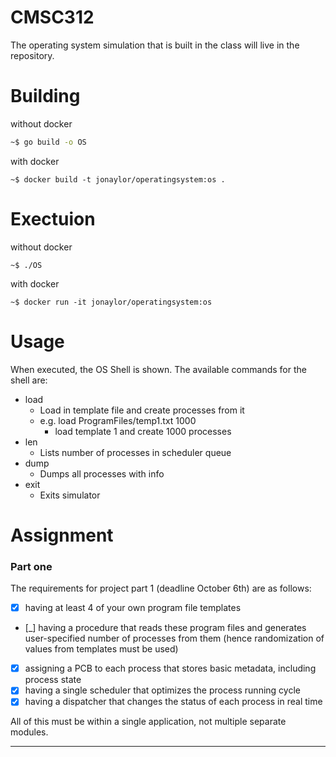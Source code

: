 # CMSC312

The operating system simulation that is built in the class
will live in the repository. 


# Building 

without docker
```sh
~$ go build -o OS
```

with docker
```
~$ docker build -t jonaylor/operatingsystem:os .
```

# Exectuion

without docker
```
~$ ./OS
```

with docker
```
~$ docker run -it jonaylor/operatingsystem:os
```

# Usage

When executed, the OS Shell is shown. 
The available commands for the shell are:
- load
    - Load in template file and create processes from it
    - e.g. load ProgramFiles/temp1.txt 1000
        - load template 1 and create 1000 processes
- len
    - Lists number of processes in scheduler queue
- dump
    - Dumps all processes with info
- exit
    - Exits simulator


# Assignment

### Part one


The requirements for project part 1 (deadline October 6th) are as follows:

- [x] having at least 4 of your own program file templates
- [_] having a procedure that reads these program files and generates user-specified number of processes from them (hence randomization of values from templates must be used)
- [x] assigning a PCB to each process that stores basic metadata, including process state
- [x] having a single scheduler that optimizes the process running cycle 
- [x] having a dispatcher that changes the status of each process in real time

All of this must be within a single application, not multiple separate modules.

---------------------